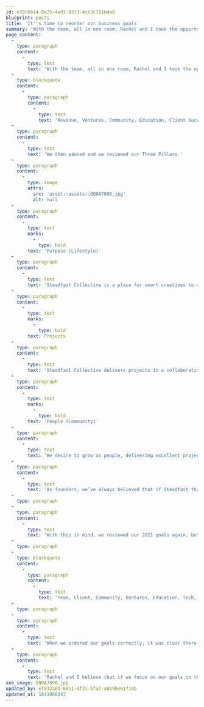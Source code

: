 ```yaml
---
id: e39cbb14-0a25-4ed3-8373-4ce3c151b4a8
blueprint: posts
title: 'It''s time to reorder our business goals'
summary: 'With the team, all in one room, Rachel and I took the opportunity to go through each of our 2021 goals in detail. We started by running through them in the order we always have.'
page_content:
  -
    type: paragraph
    content:
      -
        type: text
        text: 'With the team, all in one room, Rachel and I took the opportunity to go through each of our 2021 goals in detail. We started by running through them in the order we always have. '
  -
    type: blockquote
    content:
      -
        type: paragraph
        content:
          -
            type: text
            text: 'Revenue, Ventures, Community, Education, Client Success, Tech, Team.'
  -
    type: paragraph
    content:
      -
        type: text
        text: 'We then paused and we reviewed our Three Pillars.'
  -
    type: paragraph
    content:
      -
        type: image
        attrs:
          src: 'asset::assets::0Q0A7898.jpg'
          alt: null
  -
    type: paragraph
    content:
      -
        type: text
        marks:
          -
            type: bold
        text: 'Purpose (Lifestyle)'
  -
    type: paragraph
    content:
      -
        type: text
        text: 'Steadfast Collective is a place for smart creatives to develop their skills and talents in the digital sphere. We want to cultivate a workplace that people desire to work, grow, and invest their heart into. Our purpose is to create an environment for our collective to excel in their personal and professional lives; building quality code, working on exciting projects, gaining new skills, whilst also maintaining a healthy work/life balance. We treat people with integrity, rather than as a resource, equipping them for each milestone in their life.'
  -
    type: paragraph
    content:
      -
        type: text
        marks:
          -
            type: bold
        text: Projects
  -
    type: paragraph
    content:
      -
        type: text
        text: 'Steadfast Collective delivers projects in a collaborative manner for our clients, creating digital applications of social and financial value to their business. We desire to leave the internet in a better place than we left it, ensuring we are intentional about what we craft and release for the world. Using our experience of working on our own ventures, we know what it takes to build, ship and market a digital product. We use this experience to actively collaborate with clients to understand their brand, explore their challenges and to find solutions to their digital problems. Our aim is to go above and beyond your standard agency; partnering with clients on the long-term goals of their business.'
  -
    type: paragraph
    content:
      -
        type: text
        marks:
          -
            type: bold
        text: 'People (Community)'
  -
    type: paragraph
    content:
      -
        type: text
        text: 'We desire to grow as people, delivering excellent projects so that we can teach and inspire our own communities of developers, business owners, and our wider network. Our impact as a business should outflow from our offices and home offices into our local communities. We should carry our values into everyday life.'
  -
    type: paragraph
    content:
      -
        type: text
        text: 'As founders, we’ve always believed that if Steadfast thrives, our clients can thrive and then our local-economic communities can thrive. We can’t help clients if our own ship isn’t in shape, and likewise, we can’t use our excess resources to benefit our local communities if we have no excess.'
  -
    type: paragraph
  -
    type: paragraph
    content:
      -
        type: text
        text: 'With this in mind, we reviewed our 2021 goals again, but this time in the correct order. '
  -
    type: paragraph
  -
    type: blockquote
    content:
      -
        type: paragraph
        content:
          -
            type: text
            text: 'Team, Client, Community, Ventures, Education, Tech, Revenue.'
  -
    type: paragraph
  -
    type: paragraph
    content:
      -
        type: text
        text: 'When we ordered our goals correctly, it was clear there were areas of the business that needed attention. While we had exceeded all fiscal goals, operationally we have been weak.'
  -
    type: paragraph
    content:
      -
        type: text
        text: 'Rachel and I believe that if we focus on our goals in this order, we will be a business with more stability, and importantly have more joy within our day-to-day lives.'
seo_image: 0Q0A7898.jpg
updated_by: ef832a04-6811-4f31-bfa7-a659be61714b
updated_at: 1641986243
---
```

